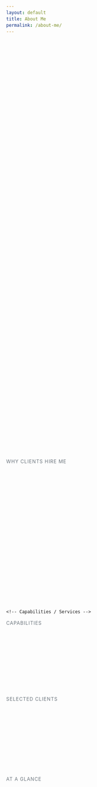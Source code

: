 ```yaml
---
layout: default
title: About Me
permalink: /about-me/
---
```


<style>
  /* Lightweight, no-dependency fade/slide animation */
  .reveal { opacity: 0; transform: translateY(14px); transition: opacity .6s ease, transform .6s ease; }
  .reveal.show { opacity: 1; transform: none; }
  /* Subtle hover for cards */
  .hover-lift { transition: transform .2s ease, box-shadow .2s ease; }
  .hover-lift:hover { transform: translateY(-4px); box-shadow: 0 0.75rem 2rem rgba(0,0,0,.08); }
  /* Nice dividers */
  .section-label { letter-spacing: .08em; text-transform: uppercase; font-size: .8rem; color: #6c757d; }
  /* Avatar image crop option if needed */
  .about-headshot { object-fit: cover; width: 100%; height: auto; border-radius: .75rem; }
  /* Badge styling tweak */
  .skill-badge { border: 1px solid rgba(0,0,0,.08); background: #fff; }
</style>

<div class="container mt-5 pt-5 about-me-content">

  <!-- Intro / Hero -->
  <section class="row align-items-center g-5 mb-5">
    <div class="col-md-6 reveal">
      <span class="section-label">About</span>
      <h1 class="display-6 mt-2">Hey — I’m Karol.</h1>
      <p class="lead mb-3">
        Camera Operator / Cinematographer and licensed drone pilot across commercials, documentaries, music, and sport. Based between London and Košice; happy anywhere the story goes.
      </p>
      <p class="mb-0">
        With a background in post and over 5 years behind the lens, I bring technical precision, creative instinct, and calm, clear communication. I care about the details from light and movement to pacing and rhythm and most of all, how a story <em>feels</em>.
      </p>
      <br>
      <p class="mb-0">My journey into filmmaking began long before I ever called it a career. As a kid, I “borrowed” my mum’s handycam and cheekily taped over her videos a rebellious start, but it was my first spark of curiosity with the moving image. In my teens, I started editing gameplay videos, blending music and visuals to tell stories and evoke emotion. That instinct to connect image with feeling never left me.</p>
      <br>
      <p class="mb-0">Before diving fully into filmmaking, I worked as a frontend web developer, drawn to design, motion, and user experience. But at 26, I pivoted. Feeling a little late to the game, I made it my mission to catch up filming down the beach after work, watching hours of YouTube tutorials during lunch breaks, and absorbing every bit of knowledge I could. That hunger to learn hasn't stopped. Whether it’s shadowing fellow crew on set or experimenting with new gear, I see each project as a chance to evolve.</p>
      <br>
      <div class="mt-4">
        <div class="fw-semibold">📍 UK & Slovakia — Available worldwide</div>
        <div class="small text-muted">🇬🇧 +44 785 2124084 <br> 🇸🇰 +421 944 326 204 • <a href="mailto:hello@kolecava.com">hello@kolecava.com</a></div>
      </div>
    </div>
    <div class="col-md-6 reveal">
      <img src="/assets/images/karl_bw_me.jpg" class="img-fluid about-headshot shadow-sm" alt="Karol Kolecava Portrait">
    </div>
  </section>

  <!-- Why clients hire me (bite-sized cards) -->
  <section class="mb-5">
    <span class="section-label">Why clients hire me</span>
    <div class="row g-3 mt-2">
      <div class="col-md-6 col-lg-3">
        <div class="card h-100 hover-lift reveal">
          <div class="card-body">
            <h3 class="h6">Professional & Reliable</h3>
            <p class="mb-0 small text-muted">Clear rates, realistic timelines, and proactive comms—no surprises, just smooth production.</p>
          </div>
        </div>
      </div>
      <div class="col-md-6 col-lg-3">
        <div class="card h-100 hover-lift reveal">
          <div class="card-body">
            <h3 class="h6">Lean, High Quality</h3>
            <p class="mb-0 small text-muted">Bridging the gap between solo and agency: agile crew size, studio-level results where it counts.</p>
          </div>
        </div>
      </div>
      <div class="col-md-6 col-lg-3">
        <div class="card h-100 hover-lift reveal">
          <div class="card-body">
            <h3 class="h6">End-to-End Capability</h3>
            <p class="mb-0 small text-muted">Own cinema, audio, lighting, and drone kit; hire-in specialist gear seamlessly when needed.</p>
          </div>
        </div>
      </div>
      <div class="col-md-6 col-lg-3">
        <div class="card h-100 hover-lift reveal">
          <div class="card-body">
            <h3 class="h6">Great On-Set Energy</h3>
            <p class="mb-0 small text-muted">Make real people feel comfortable on camera; keep days calm, efficient, and collaborative.</p>
          </div>
        </div>
      </div>
    </div>
  </section>

    <!-- Capabilities / Services -->
  <section class="mb-5">
    <span class="section-label">Capabilities</span>
    <div class="row g-3 mt-2">
      <div class="col-md-6 reveal">
        <div class="p-3 border rounded-3 bg-light">
          <h3 class="h6 mb-2">Production</h3>
          <div class="d-flex flex-wrap gap-2">
            <span class="badge rounded-pill skill-badge text-dark">DoP / Camera Op</span>
            <span class="badge rounded-pill skill-badge text-dark">Drone (UK/EU A2)</span>
            <span class="badge rounded-pill skill-badge text-dark">Gimbal / Easyrig</span>
            <span class="badge rounded-pill skill-badge text-dark">Interview Lighting</span>
            <span class="badge rounded-pill skill-badge text-dark">Run-and-Gun Doc</span>
            <span class="badge rounded-pill skill-badge text-dark">Small Agile Crew</span>
          </div>
        </div>
      </div>
      <div class="col-md-6 reveal">
        <div class="p-3 border rounded-3 bg-light">
          <h3 class="h6 mb-2">Post & Delivery</h3>
          <div class="d-flex flex-wrap gap-2">
            <span class="badge rounded-pill skill-badge text-dark">DaVinci Resolve</span>
            <span class="badge rounded-pill skill-badge text-dark">Colour & Finishing</span>
            <span class="badge rounded-pill skill-badge text-dark">Subtitles / Versions</span>
            <span class="badge rounded-pill skill-badge text-dark">Social Cutdowns</span>
            <span class="badge rounded-pill skill-badge text-dark">Client Review Workflow</span>
          </div>
        </div>
      </div>
    </div>
  </section>

  <!-- Selected clients (text list; swap to logos later if desired) -->
  <section class="mb-5">
    <span class="section-label">Selected clients</span>
    <div class="row g-3 mt-2 reveal">
      <div class="col-lg-10">
        <ul class="list-inline m-0">
          <li class="list-inline-item me-3 mb-2">Hargreaves Lansdown</li>
          <li class="list-inline-item me-3 mb-2">Vodafone</li>
          <li class="list-inline-item me-3 mb-2">Tesco</li>
          <li class="list-inline-item me-3 mb-2">Fidelity</li>
          <li class="list-inline-item me-3 mb-2">British Superbike Championship</li>
          <li class="list-inline-item me-3 mb-2">COSM Immersive</li>
          <li class="list-inline-item me-3 mb-2">L’Occitane</li>
          <li class="list-inline-item me-3 mb-2">European Movement UK</li>
          <li class="list-inline-item me-3 mb-2">Alzheimer’s Society</li>
          <li class="list-inline-item me-3 mb-2">Royal Mail</li>
        </ul>
        <!-- If you add logos later, wrap each in a small grayscale img and use flex for wrapping -->
      </div>
    </div>
  </section>

  <!-- Stats (optional quick social proof, tweak as you like) -->
  <section class="mb-5">
    <span class="section-label">At a glance</span>
    <div class="row row-cols-2 row-cols-md-4 g-3 mt-2">
      <div class="col reveal">
        <div class="border rounded-3 p-3 text-center">
          <div class="h4 mb-0">5+ yrs</div>
          <div class="small text-muted">Behind the lens</div>
        </div>
      </div>
      <div class="col reveal">
        <div class="border rounded-3 p-3 text-center">
          <div class="h4 mb-0">UK / EU</div>
          <div class="small text-muted">A2 drone licensed</div>
        </div>
      </div>
      <div class="col reveal">
        <div class="border rounded-3 p-3 text-center">
          <div class="h4 mb-0">Agile</div>
          <div class="small text-muted">Scale up or lean</div>
        </div>
      </div>
      <div class="col reveal">
        <div class="border rounded-3 p-3 text-center">
          <div class="h4 mb-0">End-to-End</div>
          <div class="small text-muted">Shoot to delivery</div>
        </div>
      </div>
    </div>
  </section>

  <!-- Contact CTA -->
  <section class="mb-6">
    <div class="p-4 p-md-5 border rounded-3 bg-dark text-white reveal">
      <div class="row align-items-center g-3">
        <div class="col-lg-8">
          <h2 class="h4 mb-2">Let’s make something you’re proud to show your boss.</h2>
          <p class="mb-0 text-white-50">Brief me on your project and I’ll come back with a clear plan, timeline, and quote.</p>
        </div>
        <div class="col-lg-4 text-lg-end">
          <a href="/contact/" class="btn btn-light btn-lg"><img src="/assets/svgs/envelope.svg" alt="Email" height="20"> Shoot an Email</a>
        </div>
      </div>
    </div>
  </section>

</div>

<script>
  // Intersection Observer to reveal elements on scroll (tiny and fast)
  (function() {
    const els = document.querySelectorAll('.reveal');
    if (!('IntersectionObserver' in window)) {
      els.forEach(el => el.classList.add('show'));
      return;
    }
    const io = new IntersectionObserver((entries) => {
      entries.forEach(e => {
        if (e.isIntersecting) {
          e.target.classList.add('show');
          io.unobserve(e.target);
        }
      });
    }, { threshold: 0.15 });
    els.forEach(el => io.observe(el));
  })();
</script>
